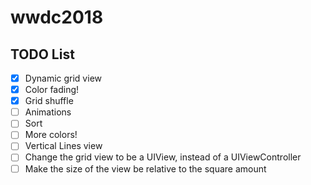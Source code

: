 # wwdc2018

## TODO List

- [x] Dynamic grid view
- [x] Color fading!
- [x] Grid shuffle
- [ ] Animations
- [ ] Sort
- [ ] More colors!
- [ ] Vertical Lines view
- [ ] Change the grid view to be a UIView, instead of a UIViewController
- [ ] Make the size of the view be relative to the square amount
